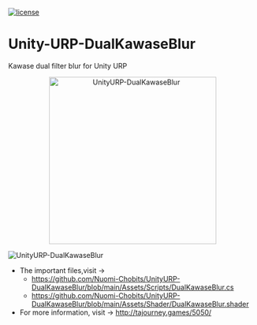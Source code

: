 [![license](http://img.shields.io/badge/license-MIT-blue.svg)](https://github.com/Nuomi-Chobits/Unity-URP-DualKawaseBlur/blob/main/LICENSE)
# Unity-URP-DualKawaseBlur
Kawase dual filter blur for Unity URP


<div  align="center"> <img width="339" alt="UnityURP-DualKawaseBlur" src="https://user-images.githubusercontent.com/89976115/150179462-a4e5367d-fa1e-4fcb-b241-f7aa868ca722.png"></div>

![UnityURP-DualKawaseBlur](https://user-images.githubusercontent.com/89976115/150178636-bab4997c-1c3f-4ee0-b78f-9832e7b9fac5.gif)

- The important files,visit ->
  -  https://github.com/Nuomi-Chobits/UnityURP-DualKawaseBlur/blob/main/Assets/Scripts/DualKawaseBlur.cs
  -  https://github.com/Nuomi-Chobits/UnityURP-DualKawaseBlur/blob/main/Assets/Shader/DualKawaseBlur.shader
- For more information, visit -> http://tajourney.games/5050/
  
